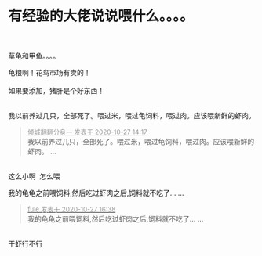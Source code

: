 # 有经验的大佬说说喂什么。。。。


<img id="aimg_MdLiW" onclick="zoom(this, this.src, 0, 0, 0)" class="zoom" src="https://www.png8.com/imgs/2020/10/829d03ac0fbfae99.jpg" onmouseover="img_onmouseoverfunc(this)" onload="thumbImg(this)" border="0" alt="" /><br />
<br />
<br />
草龟和甲鱼。。。。

龟粮啊！花鸟市场有卖的！<br />
<br />
如果要添加，猪肝是个好东西！<br />
<br />
<img src="static/image/smiley/default/lol.gif" smilieid="12" border="0" alt="" /><img src="static/image/smiley/default/lol.gif" smilieid="12" border="0" alt="" /><img src="static/image/smiley/default/lol.gif" smilieid="12" border="0" alt="" />

我以前养过几只，全部死了。喂过米，喂过龟饲料，喂过肉。应该喂新鲜的虾肉。

<div class="quote"><blockquote><font size="2"><a href="https://www.hostloc.com/forum.php?mod=redirect&amp;goto=findpost&amp;pid=9359073&amp;ptid=758973" target="_blank"><font color="#999999">倾城翻翻分身一 发表于 2020-10-27 14:17</font></a></font><br />
我以前养过几只，全部死了。喂过米，喂过龟饲料，喂过肉。应该喂新鲜的虾肉。 ...</blockquote></div><br />
这么小啊&nbsp;&nbsp;怎么喂

我的龟龟之前喂饲料,然后吃过虾肉之后,饲料就不吃了... ...

<div class="quote"><blockquote><font size="2"><a href="https://www.hostloc.com/forum.php?mod=redirect&amp;goto=findpost&amp;pid=9359940&amp;ptid=758973" target="_blank"><font color="#999999">fule 发表于 2020-10-27 16:38</font></a></font><br />
我的龟龟之前喂饲料,然后吃过虾肉之后,饲料就不吃了... ...</blockquote></div><br />
干虾行不行
